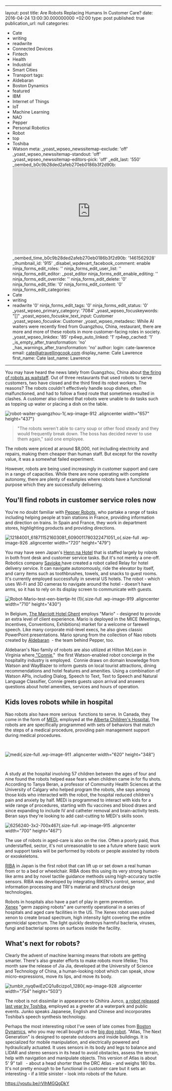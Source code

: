   - --
layout: post
title: Are Robots Replacing Humans In Customer Care?
date: 2016-04-24 13:00:30.000000000 +02:00
type: post
published: true
publication_url: null
categories:
  - Cate
  - writing
  - readwrite
  - Connected Devices
  - Fintech
  - Health
  - Industrial
  - Smart Cities
  - Transport
tags:
  - Aldebaran
  - Boston Dynamics
  - featured
  - IBM
  - Internet of Things
  - IoT
  - Machine Learning
  - NAO
  - Pepper
  - Personal Robotics
  - Robot
  - top
  - Toshiba
  - Watson
meta:
  _yoast_wpseo_newssitemap-exclude: 'off'
  _yoast_wpseo_newssitemap-standout: 'off'
  _yoast_wpseo_newssitemap-editors-pick: 'off'
  _edit_last: '550'
  _oembed_b0c9b28ded2afeb270eb0186b3f2d90b: <iframe width="500" height="281" src="https://www.youtube.com/embed/rVlhMGQgDkY?feature=oembed"
    frameborder="0" allowfullscreen></iframe>
  _oembed_time_b0c9b28ded2afeb270eb0186b3f2d90b: '1461562928'
  _thumbnail_id: '915'
  _disabel_wpdevart_facebook_comment: enable
  ninja_forms_edit_roles: ''
  ninja_forms_edit_user_list: ''
  ninja_forms_edit_editor: _post_editor
  ninja_forms_edit_enable_editing: ''
  ninja_forms_edit_override: ''
  ninja_forms_edit_delete: '0'
  ninja_forms_edit_title: '0'
  ninja_forms_edit_content: '0'
  ninja_forms_edit_categories:
  - Cate
  - writing
  - readwrite '0'
  ninja_forms_edit_tags: '0'
  ninja_forms_edit_status: '0'
  _yoast_wpseo_primary_category: '7084'
  _yoast_wpseo_focuskeywords: "[]"
  _yoast_wpseo_focuskw_text_input: Customer
  _yoast_wpseo_focuskw: Customer
  _yoast_wpseo_metadesc: While AI waiters were recently fired from Guangzhou, China,
    restaurant, there are more and more of these robots in more customer-facing roles
    in society.
  _yoast_wpseo_linkdex: '85'
  rp4wp_auto_linked: '1'
  rp4wp_cached: '1'
  _is_empty_after_transformation: 'no'
  _has_warnings_after_transformation: 'no'
author:
  login: cate-lawrence
  email: cate@atravellingcook.com
  display_name: Cate Lawrence
  first_name: Cate
  last_name: Lawrence
---
You may have heard the news lately from Guangzhou, China about [the
firing of robots as
waitstaff](http://shanghaiist.com/2016/04/06/restaurant_fires_incompetent_robot_staff.php).
Out of three restaurants that used robots to serve customers, two have
closed and the third fired its robot workers. The reasons? The robots
couldn't effectively handle soup dishes, often malfunctioned, and had to
follow a fixed route that sometimes resulted in clashes. A customer also
claimed that robots were unable to do tasks such as topping up water or
placing a dish on the table.

![robot-waiter-guangzhou-1](rw-import/robot-waiter-guangzhou-1.jpg){.wp-image-912
.aligncenter width="657" height="437"}

> "The robots weren't able to carry soup or other food steady and they
> would frequently break down. The boss has decided never to use them
> again," said one employee.

The robots were priced at around \$8,000, not including electricity and
repairs, making them cheaper than human staff. But except for the
novelty value, it was a somewhat failed experiment.

However, robots are being used increasingly in customer support and care
in a range of capacities. While there are none operating with complete
autonomy, there are plenty of examples where robots have a functional
purpose which they are successfully delivering.

You'll find robots in customer service roles now
------------------------------------------------

You're no doubt familiar with [Pepper
Robots](https://readwrite.com/2016/03/10/pepper-robot-helper/), who
partake a range of tasks including helping people at train stations in
France, providing information and direction on trains. In Spain and
France, they work in department stores, highlighting products and
providing directions.

![12184001\_618711521603081\_6090011780322471051\_o](rw-import/12184001_618711521603081_6090011780322471051_o.jpg){.size-full
.wp-image-926 .aligncenter width="720" height="479"}

You may have seen Japan's [Henn na Hotel](http://www.h-n-h.jp/en/) that
is staffed largely by robots in both front desk and customer service
tasks. But it's not merely a one-off. Robotics company
[Savioke ](http://www.savioke.com/)have created a robot called Relay for
hotel delivery service. It can navigate autonomously, ride the elevator
by itself, and carry items such as toothbrushes, towels, and snacks to
guest rooms. It's currently employed successfully in several US
hotels. The robot - which uses Wi-Fi and 3D cameras to navigate around
the hotel - doesn't have arms, so it has to rely on its display screen
to communicate with guests.

![Robot-Mario-test-een-biertje-ht
(1)](rw-import/Robot-Mario-test-een-biertje-ht-1.jpg){.size-full
.wp-image-919 .aligncenter width="710" height="430"}

In Belgium, [The Marriott Hotel
Ghent](http://www.marriott.com/hotels/travel/gnemc-ghent-marriott-hotel/) employs
"Mario" - designed to provide an extra level of client experience. Mario
is deployed in the MICE (Meetings, Incentives, Conventions, Exhibitions)
market for a welcome or farewell speech. Like many corporate mid-level
execs, he also gives classic PowerPoint presentations. Mario sprung from
the collection of Nao robots created
by [Aldebaran](https://www.aldebaran.com/en)  - the team behind Pepper,
too.

Aldebaran's Nao family of robots are also utilized at Hilton McLean in
Virginia
where[ "Connie](https://www-03.ibm.com/press/us/en/pressrelease/49307.wss)," 
the first Watson-enabled robot concierge in the hospitality industry is
employed.  Connie draws on domain knowledge from Watson and WayBlazer to
inform guests on local tourist attractions, dining recommendations and
hotel features and amenities. Using a combination of Watson APIs,
including Dialog, Speech to Text, Text to Speech and Natural Language
Classifier, Connie greets guests upon arrival and answers questions
about hotel amenities, services and hours of operation.

Kids loves robots while in hospital
-----------------------------------

Nao robots also have more serious  functions to serve. In Canada, they
come in the form of [MEDi](http://www.rxrobots.com/medi-kits.html),
employed at the [Alberta Children's
Hospital.](http://www.childrenshospital.ab.ca/site/PageNavigator/news_events/Medirobot.html)
The robots are are specifically programmed with sets of behaviors that
match the steps of a medical procedure, providing pain management
support during medical procedures.

 

![medi](rw-import/medi.jpg){.size-full
.wp-image-911 .aligncenter width="620" height="348"}

 

A study at the hospital involving 57 children between the ages of four
and nine found the robots helped ease fears when children came in for
flu shots. According to Tanya Beran, a professor of Community Health
Sciences at the University of Calgary who helped program the robots, she
says among those kids who interacted with the robot, the hospital
reduced children's pain and anxiety by half. MEDi is programmed to
interact with kids for a wide range of procedures, starting with flu
vaccines and blood draws and since expanding to include IV and catheter
removal and brain-activity tests. Beran says they're looking to add
cast-cutting to MEDi's skills soon.

![6256240-3x2-700x467](rw-import/6256240-3x2-700x467.jpg){.size-full
.wp-image-915 .aligncenter width="700" height="467"}

The use of robots in aged-care is also on the rise. Often a poorly paid,
thus understaffed, sector, it's not unreasonable to see a future where
basic work and support tasks will be performed by robots or people
assisted by robots or exoskeletons.

[RIBA](http://rtc.nagoya.riken.jp/RIBA/index-e.html) in Japan is the
first robot that can lift up or set down a real human from or to a bed
or wheelchair. RIBA does this using its very strong human-like arms and
by novel tactile guidance methods using high-accuracy tactile sensors.
RIBA was developed by integrating RIKEN's control, sensor, and
information processing and TRI's material and structural design
technologies.

Robots in hospitals also have a part of play in germ prevention.
[Xenex](http://www.xenex.com/) "germ zapping robots" are currently
operational in a series of hospitals and aged care facilities in the
US. The Xenex robot uses pulsed xenon to create broad spectrum, high
intensity light covering the entire germicidal spectrum. The light
quickly destroys harmful bacteria, viruses, fungi and bacterial spores
on surfaces inside the facility.

What's next for robots?
-----------------------

Clearly the advent of machine learning means that robots are getting
smarter. There's also greater efforts to make robots more lifelike; This
month saw the release of Jia Jia, developed at the University of Science
and Technology of China, a human-looking robot which can speak, show
micro-expressions, move its lips, and move its body.

![tumblr\_nyq6wiEzCQ1u8cizpo1\_1280](rw-import/tumblr_nyq6wiEzCQ1u8cizpo1_1280-1024x683.jpg){.wp-image-928
.aligncenter width="754" height="503"}

The robot is not dissimilar in appearance to Chihira Junco, [a robot
released last year by
Toshiba](http://www.toshiba.co.jp/about/press/2015_10/tp1901.htm),
employed as a greeter at a waterpark and public events. Junko speaks
Japanese, English and Chinese and incorporates Toshiba’s speech
synthesis technology.

Perhaps the most interesting robot I've seen of late comes from [Boston
Dynamics](http://www.bostondynamics.com/index.html), who you may recall
bought us the [big dog
robot](http://www.bostondynamics.com/robot_bigdog.html). "Atlas, The
Next Generation" is designed to operate outdoors and inside buildings.
It is specialized for mobile manipulation, and electrically powered and
hydraulically actuated. It uses sensors in its body and legs to balance
and LIDAR and stereo sensors in its head to avoid obstacles, assess the
terrain, help with navigation and manipulate objects. This version of
Atlas is about 5' 9" tall   - about a head shorter than the DRC Atlas -
and weighs 180 lbs. It's not pretty enough to be functional in customer
care but it sets an interesting - if a little sinister - look into
robots of the future.

https://youtu.be/rVlhMGQgDkY
